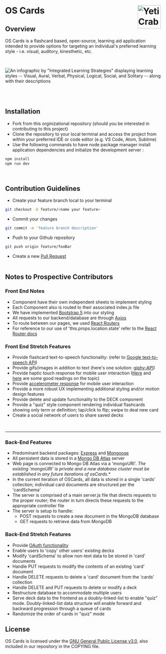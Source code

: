 # OS Cards <img src="./img_src/yeti.png" alt="YetiCrab logo - half yeti, half crab" width=75 align=right>

## Overview

OS Cards is a flashcard based, open-source, learning aid application intended to provide options for targeting an individual's preferred learning style - i.e. visual, auditory, kinesthetic, etc.

<br>

![An infographic by "Integrated Learning Strategies" displaying learning styles -- Visual, Aural, Verbal, Physical, Logical, Social, and Solitary -- along with their descriptions](https://ilslearningcorner.com/wp-content/uploads/2016/02/learning-styles-infographic-header.jpg) 

<br><br>

## Installation

- Fork from this orginizational repository (should you be interested in contributing to this project) 
- Clone the repository to your local terminal and access the project from within your preferred IDE or code editor (e.g. VS Code, Atom, Sublime)
- Use the following commands to have node package manager install application dependencies and initialize the development server :

```bash
npm install 
npm run dev
```
<br>

## Contribution Guidelines

- Create your feature branch local to your terminal
```bash
git checkout -b feature/<name your feature>
```
- Commit your changes 
```bash
git commit -m 'feature branch description'
```
- Push to your Github repository 
```bash
git push origin feature/fooBar
```
- Create a new [Pull Request](https://github.com/OSLearning/OSCards/pulls)
<br><br>

## Notes to Prospective Contributors

### Front End Notes
- Component have their own independent sheets to implement styling
- Each Component also is routed to their associated index.js file
- We have implemented [Bootstrap 5](https://getbootstrap.com/docs/5.0/getting-started/introduction/) into our styling
- All requests to our backend/database are through [Axios](https://github.com/axios/axios)
- To route between our pages, we used [React Routers](https://reactrouter.com/web/guides/quick-start)
- For reference to our use of 'this.props.location.state' refer to the [React Router docs](https://reactrouter.com/web/api/location)

### Front End Stretch Features
- Provide flashcard text-to-speech functionality: (refer to [Google text-to-speech API](https://any-api.com/googleapis_com/speech/docs/API_Description))
- Provide gifs/images in addition to text (here's one solution: [giphy-API](https://developers.giphy.com/docs/api#endpoint))
- Provide haptic touch response for mobile user interaction ([Here](https://developer.apple.com/design/human-interface-guidelines/ios/user-interaction/haptics/) and [here](https://medium.com/better-programming/adding-haptics-to-your-app-57439c358e8e) are some good readings on the topic)
- Provide [accelerometer response](https://developer.android.com/guide/topics/sensors/sensors_overview) for mobile user interaction
- Provide a more robust UX implementing additional styling and/or motion design features
- Provide delete and update functionality to the DECK component
- Provide a "quiz" style component rendering individual flashcards showing only term or definition; tap/click to flip; swipe to deal new card
- Create a social network of users to share saved decks
<br>
<hr>

### Back-End Features
- Predominant backend packages: [Express](https://expressjs.com/) and [Mongoose](https://mongoosejs.com/docs/)
- All persistent data is stored in a [Mongo DB Atlas](https://docs.mongodb.com/manual/introduction/) server
- Web page is connected to Mongo DB Atlas via a 'mongoURI'. *The existing 'mongoURI' is private and a new database cluster must be established in any future iterations of osCards.** 
- In the current iteration of OSCards, all data is stored in a single 'cards' collection; individual card documents are structured per the 'cardSchema'
- The server is comprised of a main server.js file that directs requests to the proper router; the router in turn directs these requests to the appropriate controller file
- The server is setup to handle: 
  - POST requests to create a new document in the MongoDB database
  - GET requests to retrieve data from MongoDB

### Back-End Stretch Features
- Provide [OAuth functionality](https://developers.google.com/identity/protocols/oauth2/javascript-implicit-flow)
- Enable users to 'copy' other users' existing decks
- Modify 'cardSchema' to allow non-text data to be stored in 'card' documents
- Handle PUT requests to modify the contents of an existing 'card' document
- Handle DELETE requests to delete a 'card' document from the 'cards' collection
- Handle DELETE and PUT requests to delete or modify a deck
- Restructure database to accommodate multiple users
- Serve deck data to the frontend as a doubly-linked-list to enable "quiz" mode. Doubly-linked-list data structure will enable forward and backward progression through a queue of cards
- Randomize the order of cards in "quiz" mode

## License

OS Cards is licensed under the [GNU General Public License v3.0](https://www.gnu.org/licenses/gpl-3.0.en.html), also included in our repository in the COPYING file.
